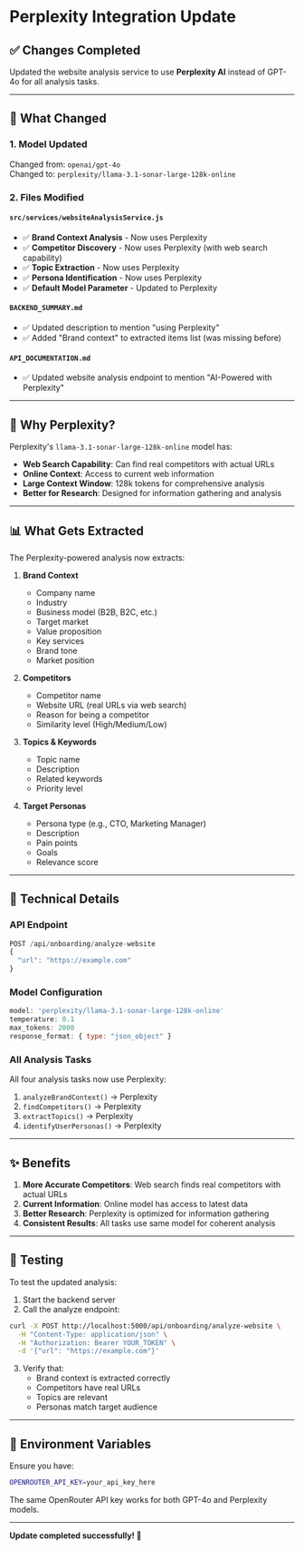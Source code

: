 # Perplexity Integration Update

## ✅ Changes Completed

Updated the website analysis service to use **Perplexity AI** instead of GPT-4o for all analysis tasks.

---

## 🔄 What Changed

### 1. **Model Updated** 
Changed from: `openai/gpt-4o`  
Changed to: `perplexity/llama-3.1-sonar-large-128k-online`

### 2. **Files Modified**

#### `src/services/websiteAnalysisService.js`
- ✅ **Brand Context Analysis** - Now uses Perplexity
- ✅ **Competitor Discovery** - Now uses Perplexity (with web search capability)
- ✅ **Topic Extraction** - Now uses Perplexity
- ✅ **Persona Identification** - Now uses Perplexity
- ✅ **Default Model Parameter** - Updated to Perplexity

#### `BACKEND_SUMMARY.md`
- ✅ Updated description to mention "using Perplexity"
- ✅ Added "Brand context" to extracted items list (was missing before)

#### `API_DOCUMENTATION.md`
- ✅ Updated website analysis endpoint to mention "AI-Powered with Perplexity"

---

## 🎯 Why Perplexity?

Perplexity's `llama-3.1-sonar-large-128k-online` model has:
- **Web Search Capability**: Can find real competitors with actual URLs
- **Online Context**: Access to current web information
- **Large Context Window**: 128k tokens for comprehensive analysis
- **Better for Research**: Designed for information gathering and analysis

---

## 📊 What Gets Extracted

The Perplexity-powered analysis now extracts:

1. **Brand Context**
   - Company name
   - Industry
   - Business model (B2B, B2C, etc.)
   - Target market
   - Value proposition
   - Key services
   - Brand tone
   - Market position

2. **Competitors**
   - Competitor name
   - Website URL (real URLs via web search)
   - Reason for being a competitor
   - Similarity level (High/Medium/Low)

3. **Topics & Keywords**
   - Topic name
   - Description
   - Related keywords
   - Priority level

4. **Target Personas**
   - Persona type (e.g., CTO, Marketing Manager)
   - Description
   - Pain points
   - Goals
   - Relevance score

---

## 🔧 Technical Details

### API Endpoint
```javascript
POST /api/onboarding/analyze-website
{
  "url": "https://example.com"
}
```

### Model Configuration
```javascript
model: 'perplexity/llama-3.1-sonar-large-128k-online'
temperature: 0.1
max_tokens: 2000
response_format: { type: "json_object" }
```

### All Analysis Tasks
All four analysis tasks now use Perplexity:
1. `analyzeBrandContext()` → Perplexity
2. `findCompetitors()` → Perplexity  
3. `extractTopics()` → Perplexity
4. `identifyUserPersonas()` → Perplexity

---

## ✨ Benefits

1. **More Accurate Competitors**: Web search finds real competitors with actual URLs
2. **Current Information**: Online model has access to latest data
3. **Better Research**: Perplexity is optimized for information gathering
4. **Consistent Results**: All tasks use same model for coherent analysis

---

## 🧪 Testing

To test the updated analysis:

1. Start the backend server
2. Call the analyze endpoint:
```bash
curl -X POST http://localhost:5000/api/onboarding/analyze-website \
  -H "Content-Type: application/json" \
  -H "Authorization: Bearer YOUR_TOKEN" \
  -d '{"url": "https://example.com"}'
```

3. Verify that:
   - Brand context is extracted correctly
   - Competitors have real URLs
   - Topics are relevant
   - Personas match target audience

---

## 📝 Environment Variables

Ensure you have:
```bash
OPENROUTER_API_KEY=your_api_key_here
```

The same OpenRouter API key works for both GPT-4o and Perplexity models.

---

**Update completed successfully! 🚀**


